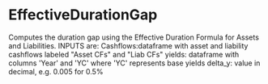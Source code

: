 # EffectiveDurationGap

Computes the duration gap using the Effective Duration Formula for Assets and Liabilities.
INPUTS are:
Cashflows:dataframe with asset and liability cashflows labeled "Asset CFs" and "Liab CFs"
yields:   dataframe with columns \'Year\' and \'YC\' where \'YC\' represents base yields
delta_y:  value in decimal, e.g. 0.005 for 0.5%
